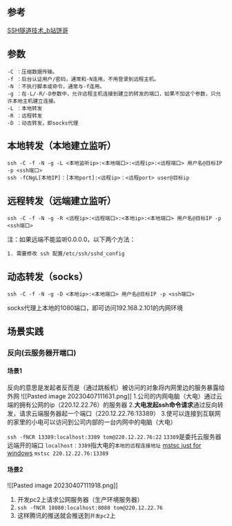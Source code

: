 ## 参考
[ SSH隧道技术_b站饼哥](https://www.bilibili.com/video/BV1F7411N7rQ/?spm_id_from=333.337.search-card.all.click&vd_source=b92112731015c20054034d26c9ad8a67)

## 参数
``` shell
-C ：压缩数据传输。
-f ：后台认证用户/密码，通常和-N连用，不用登录到远程主机。
-N ：不执行脚本或命令，通常与-f连用。
-g ：在-L/-R/-D参数中，允许远程主机连接到建立的转发的端口，如果不加这个参数，只允许本地主机建立连接。
-L ：本地转发
-R ：远程转发
-D ：动态转发，即socks代理
```

## 本地转发（本地建立监听）
``` shell
ssh -C -f -N -g -L <本地监听ip>:<本地端口>:<远程ip>:<远程端口> 用户名@目标IP -p <ssh端口>
ssh -fCNgL[本地IP]：[本地port]:<远程ip>：<远程port> user@目标ip
```

## 远程转发（远端建立监听）  
```shell
ssh -C -f -N -g -R <远程ip>:<远程端口>:<本地ip>:<本地端口> 用户名@目标IP -p <ssh端口>
```

注：如果远端不能监听0.0.0.0，以下两个方法：
```shell
1. 需要修改 ssh 配置/etc/ssh/sshd_config
```

## 动态转发（socks）
```shell
ssh -C -f -N -g -D <本地ip>:<本地端口> 用户名@目标IP -p <ssh端口>
```

socks代理上本地的1080端口，即可访问192.168.2.101的内网环境

## 场景实践
### 反向(云服务器开端口)
#### 场景1
反向的意思是发起者反而是（通过跳板机）被访问的对象将内网里边的服务暴露给外网
![[Pasted image 20230407111631.png]]
1.公司的内网电脑（大电）通过云端的拥有公网的ip（220.12.22.76）的服务器
2.**大电发起ssh命令请求**通过反向转发，请求云端服务器起一个端口（220.12.22.76:13389）
3.使可以连接到互联网的家里的小电可以访问到公司内部的一台内网中的电脑（大电）

`ssh -fNCR 13389:localhost:3389 tom@220.12.22.76:22`
`13389`是委托云服务器远端开的端口
`localhost：3389`指大电的`本地的远程连接地址`
[mstsc just for windows](https://learn.microsoft.com/en-us/windows-server/administration/windows-commands/mstsc)
`mstsc 220.12.22.76:13389`
#### 场景2
![[Pasted image 20230407111918.png]]
1. 开发pc2上请求公网服务器（生产环境服务器）
2. `ssh -fNCR 18080:localhost:8080 tom@220.12.22.76`
3. 这样腾讯的推送就会推送到`开发pc2`上
